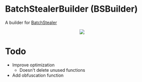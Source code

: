 # BatchStealerBuilder (BSBuilder)
A builder for [BatchStealer](https://github.com/Takaovi/BatchStealer)

  <p align="center">
  <img src="https://i.imgur.com/mnyPkvw.png">
  </p>

# Todo
* Improve optimization
  * Doesn't delete unused functions
* Add obfuscation function
